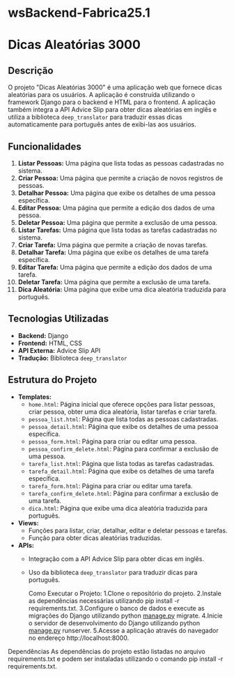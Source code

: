 # wsBackend-Fabrica25.1

# Dicas Aleatórias 3000

## Descrição
O projeto "Dicas Aleatórias 3000" é uma aplicação web que fornece dicas aleatórias para os usuários. A aplicação é construída utilizando o framework Django para o backend e HTML para o frontend. A aplicação também integra a API Advice Slip para obter dicas aleatórias em inglês e utiliza a biblioteca `deep_translator` para traduzir essas dicas automaticamente para português antes de exibi-las aos usuários.

## Funcionalidades
1. **Listar Pessoas:** Uma página que lista todas as pessoas cadastradas no sistema.
2. **Criar Pessoa:** Uma página que permite a criação de novos registros de pessoas.
3. **Detalhar Pessoa:** Uma página que exibe os detalhes de uma pessoa específica.
4. **Editar Pessoa:** Uma página que permite a edição dos dados de uma pessoa.
5. **Deletar Pessoa:** Uma página que permite a exclusão de uma pessoa.
6. **Listar Tarefas:** Uma página que lista todas as tarefas cadastradas no sistema.
7. **Criar Tarefa:** Uma página que permite a criação de novas tarefas.
8. **Detalhar Tarefa:** Uma página que exibe os detalhes de uma tarefa específica.
9. **Editar Tarefa:** Uma página que permite a edição dos dados de uma tarefa.
10. **Deletar Tarefa:** Uma página que permite a exclusão de uma tarefa.
11. **Dica Aleatória:** Uma página que exibe uma dica aleatória traduzida para português.

## Tecnologias Utilizadas
- **Backend:** Django
- **Frontend:** HTML, CSS
- **API Externa:** Advice Slip API
- **Tradução:** Biblioteca `deep_translator`

## Estrutura do Projeto
- **Templates:**
  - `home.html`: Página inicial que oferece opções para listar pessoas, criar pessoa, obter uma dica aleatória, listar tarefas e criar tarefa.
  - `pessoa_list.html`: Página que lista todas as pessoas cadastradas.
  - `pessoa_detail.html`: Página que exibe os detalhes de uma pessoa específica.
  - `pessoa_form.html`: Página para criar ou editar uma pessoa.
  - `pessoa_confirm_delete.html`: Página para confirmar a exclusão de uma pessoa.
  - `tarefa_list.html`: Página que lista todas as tarefas cadastradas.
  - `tarefa_detail.html`: Página que exibe os detalhes de uma tarefa específica.
  - `tarefa_form.html`: Página para criar ou editar uma tarefa.
  - `tarefa_confirm_delete.html`: Página para confirmar a exclusão de uma tarefa.
  - `dica.html`: Página que exibe uma dica aleatória traduzida para português.
- **Views:**
  - Funções para listar, criar, detalhar, editar e deletar pessoas e tarefas.
  - Função para obter dicas aleatórias traduzidas.
- **APIs:**
  - Integração com a API Advice Slip para obter dicas em inglês.
  - Uso da biblioteca `deep_translator` para traduzir dicas para português.

    Como Executar o Projeto:
1.Clone o repositório do projeto.
2.Instale as dependências necessárias utilizando pip install -r requirements.txt.
3.Configure o banco de dados e execute as migrações do Django utilizando python [manage.py](http://_vscodecontentref_/1) migrate.
4.Inicie o servidor de desenvolvimento do Django utilizando python [manage.py](http://_vscodecontentref_/2) runserver.
5.Acesse a aplicação através do navegador no endereço http://localhost:8000.

Dependências
As dependências do projeto estão listadas no arquivo requirements.txt e podem ser instaladas utilizando o comando pip install -r requirements.txt.